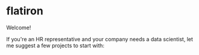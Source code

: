 # flatiron
Welcome!

If you're an HR representative and your company needs a data scientist, let me suggest a few projects to start with:
  
